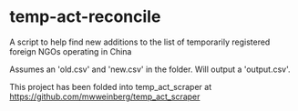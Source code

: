 # temp-act-reconcile
A script to help find new additions to the list of temporarily registered foreign NGOs operating in China

Assumes an 'old.csv' and 'new.csv' in the folder.  Will output a 'output.csv'.

This project has been folded into temp_act_scraper at https://github.com/mwweinberg/temp_act_scraper
